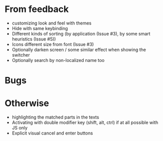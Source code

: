 # From feedback
* customizing look and feel with themes
* Hide with same keybinding
* Different kinds of sorting (by application (Issue #3), by some smart heuristics (Issue #5))
* Icons different size from font (Issue #3)
* Optionally darken screen / some similar effect when showing the switcher
* Optionally search by non-localized name too

# Bugs

# Otherwise
* highlighting the matched parts in the texts
* Activating with double modifier key (shift, alt, ctrl) if at all possible with JS only
* Explicit visual cancel and enter buttons
